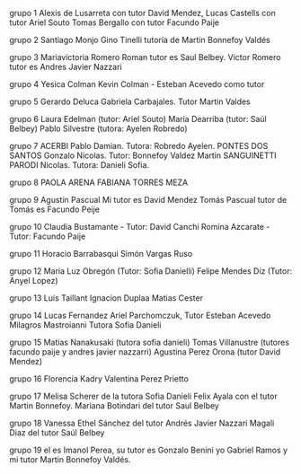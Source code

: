 
grupo 1
Alexis de Lusarreta con tutor David Mendez,
Lucas Castells con tutor Ariel Souto
Tomas Bergallo con tutor Facundo Paije
 
grupo 2
Santiago Monjo
Gino Tinelli  tutoría de Martin Bonnefoy Valdés

grupo 3
Mariavictoria Romero Roman tutor es Saul Belbey.
Victor Romero tutor es Andres Javier Nazzari

grupo 4
Yesica Colman
Kevin Colman - Esteban Acevedo como tutor

grupo 5
Gerardo Deluca
Gabriela Carbajales. Tutor Martin Valdes

grupo 6
Laura Edelman (tutor: Ariel Souto)
Maria Dearriba (tutor: Saúl Belbey)
Pablo Silvestre (tutora: Ayelen Robredo)

grupo 7
ACERBI Pablo Damian. Tutora: Robredo Ayelen.
PONTES DOS SANTOS Gonzalo Nicolas. Tutor: Bonnefoy Valdez Martin
SANGUINETTI PARODI Nicolas. Tutora: Danieli Sofia.

grupo 8
PAOLA ARENA
FABIANA TORRES MEZA

grupo 9
Agustín Pascual Mi tutor es David Mendez
Tomás Pascual tutor de Tomás es Facundo Peije

grupo 10
Claudia Bustamante - Tutor: David Canchi
Romina Azcarate - Tutor: Facundo Paije

grupo 11
Horacio Barrabasqui
Simón Vargas Ruso

grupo 12
Maria Luz Obregón (Tutor: Sofia Danielli)
Felipe Mendes Diz (Tutor: Anyel Lopez)

grupo 13
Luis Taillant
Ignacion Duplaa
Matias Cester     

grupo 14
Lucas Fernandez
Ariel Parchomczuk, Tutor Esteban Acevedo
Milagros Mastroianni Tutora Sofia Danieli

grupo 15
Matias Nanakusaki (tutora sofia danieli)
Tomas Villanustre (tutores facundo paije y andres javier nazzarri)
Agustina Perez Orona (tutor David Mendez)

grupo 16
Florencia Kadry
Valentina Perez Prietto

grupo 17
Melisa Scherer de la tutora Sofia Danieli
Felix Ayala con el tutor Martin Bonnefoy.
Mariana Botindari del tutor Saul Belbey

grupo 18
Vanessa Ethel Sánchez del tutor Andrés Javier Nazzari
Magali Diaz del tutor Saúl Belbey

grupo 19
el es Imanol Perea, su tutor es Gonzalo Benini
yo Gabriel Ramos y mi tutor Martin Bonnefoy Valdés.